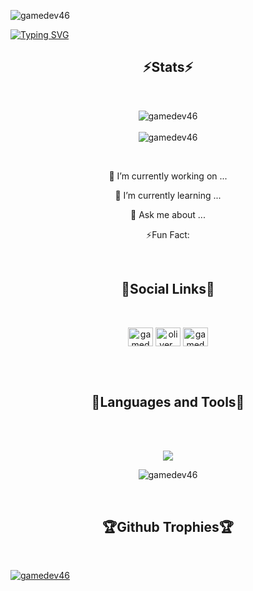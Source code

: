 <p align="left"> <img src="https://komarev.com/ghpvc/?username=gamedev46&label=Profile%20views&color=green&style=for-the-badge&labelColor=1f1f22" alt="gamedev46" /> </p>

<a href="https://git.io/typing-svg"><img src="https://readme-typing-svg.demolab.com?font=Montserrat&size=30&duration=3000&pause=1000&color=31A8FF&center=true&vCenter=true&random=false&width=1000&height=200&lines=Hello+there+%F0%9F%91%8B;Welcome+to+my+profile!" alt="Typing SVG" /></a>

<h2 align="center">⚡Stats⚡</h2>
<br>

<p align="center">
  <img align="center" src="https://github-readme-streak-stats.herokuapp.com/?user=gamedev46&theme=dark" alt="gamedev46" />
  <br>
  <br>
  <img align="center" src="https://github-readme-stats.vercel.app/api?username=gamedev46&show_icons=true&theme=dark&locale=en" alt="gamedev46" />
</p>

<br>

<p align="center">🔭 I’m currently working on ...</p>
<p align="center">🌱 I’m currently learning ...</p>
<p align="center">💬 Ask me about ...</p>
<p align="center">⚡Fun Fact: </p>

<br>

<h2 align="center">📱Social Links📱</h2>
<br>

<p align="center">
<a href="https://twitter.com/gamedev46" target="blank"><img align="center" src="https://raw.githubusercontent.com/rahuldkjain/github-profile-readme-generator/master/src/images/icons/Social/twitter.svg" alt="gamedev46" height="30" width="40" /></a>
<a href="https://instagram.com/oliver_pearce47" target="blank"><img align="center" src="https://raw.githubusercontent.com/rahuldkjain/github-profile-readme-generator/master/src/images/icons/Social/instagram.svg" alt="oliver_pearce47" height="30" width="40" /></a>
<a href="https://youtube.com/@gamedev46" target="blank"><img align="center" src="https://raw.githubusercontent.com/rahuldkjain/github-profile-readme-generator/master/src/images/icons/Social/youtube.svg" alt="gamedev46" height="30" width="40" /></a>
</p>

<br>
<br>

<h2 align="center">🔨Languages and Tools🔨</h2>
<br>

<br>

<p align="center">
  <img src="https://skillicons.dev/icons?i=js,html,css,nodejs,blender,py,cs,github,replit,threejs,unity,visualstudio,vscode">
</p>

<p align="center"><img align="center" src="https://github-readme-stats.vercel.app/api/top-langs?username=gamedev46&show_icons=true&theme=dark&locale=en&layout=compact" alt="gamedev46" /></p>

<br>

<h2 align="center">🏆Github Trophies🏆</h2>
<br>

<p align="left"> <a href="https://github.com/ryo-ma/github-profile-trophy"><img src="https://github-profile-trophy.vercel.app/?username=gamedev46&theme=dark" alt="gamedev46" /></a> </p>


